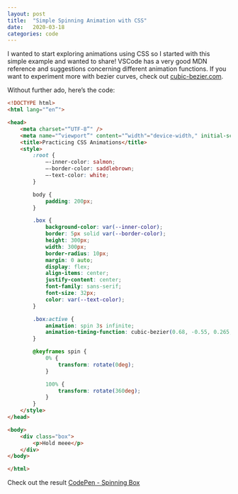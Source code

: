 ```yaml
---
layout: post
title:  "Simple Spinning Animation with CSS"
date:   2020-03-18
categories: code
---
```


I wanted to start exploring animations using CSS so I started with this simple example and wanted to share! VSCode has a very good MDN reference and suggestions concerning different animation functions. If you want to experiment more with bezier curves, check out [cubic-bezier.com](https://cubic-bezier.com/).

Without further ado, here’s the code:

```html
<!DOCTYPE html>
<html lang="“en”">

<head>
    <meta charset="“UTF-8”" />
    <meta name="“viewport”" content="“width"="device-width," initial-scale="1.0”" />
    <title>Practicing CSS Animations</title>
    <style>
        :root {
            —-inner-color: salmon;
            —-border-color: saddlebrown;
            —-text-color: white;
        }

        body {
            padding: 200px;
        }

        .box {
            background-color: var(--inner-color);
            border: 5px solid var(--border-color);
            height: 300px;
            width: 300px;
            border-radius: 10px;
            margin: 0 auto;
            display: flex;
            align-items: center;
            justify-content: center;
            font-family: sans-serif;
            font-size: 32px;
            color: var(--text-color);
        }

        .box:active {
            animation: spin 3s infinite;
            animation-timing-function: cubic-bezier(0.68, -0.55, 0.265, 1.55);
        }

        @keyframes spin {
            0% {
                transform: rotate(0deg);
            }

            100% {
                transform: rotate(360deg);
            }
        }
    </style>
</head>

<body>
    <div class="box">
        <p>Hold meee</p>
    </div>
</body>

</html>
```

Check out the result [CodePen - Spinning Box](https://codepen.io/macekovick/full/oNXypgv)
